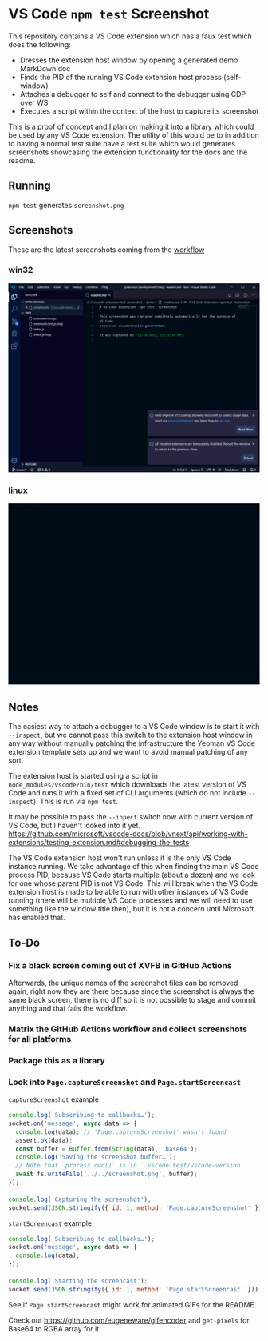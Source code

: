 # VS Code `npm test` Screenshot

This repository contains a VS Code extension which has a faux test which does
the following:

- Dresses the extension host window by opening a generated demo MarkDown doc
- Finds the PID of the running VS Code extension host process (self-window)
- Attaches a debugger to self and connect to the debugger using CDP over WS
- Executes a script within the context of the host to capture its screenshot

This is a proof of concept and I plan on making it into a library which could be
used by any VS Code extension. The utility of this would be to in addition to
having a normal test suite have a test suite which would generates screenshots
showcasing the extension functionality for the docs and the readme.

## Running

`npm test` generates `screenshot.png`

## Screenshots

These are the latest screenshots coming from the
[workflow](.github/workflows/main.yml)

### win32

![](screenshot-win32.png)

### linux

![](screenshot-linux.png)

## Notes

The easiest way to attach a debugger to a VS Code window is to start it with
`--inspect`, but we cannot pass this switch to the extension host window in any
way without manually patching the infrastructure the Yeoman VS Code extension
template sets up and we want to avoid manual patching of any sort.

The extension host is started using a script in `node_modules/vscode/bin/test`
which downloads the latest version of VS Code and runs it with a fixed set of
CLI arguments (which do not include `--inspect`). This is run via `npm test`.

It may be possible to pass the `--inpect` switch now with current version of VS
Code, but I haven't looked into it yet.
https://github.com/microsoft/vscode-docs/blob/vnext/api/working-with-extensions/testing-extension.md#debugging-the-tests

The VS Code extension host won't run unless it is the only VS Code instance
running. We take advantage of this when finding the main VS Code process PID,
because VS Code starts multiple (about a dozen) and we look for one whose parent
PID is not VS Code. This will break when the VS Code extension host is made to
be able to run with other instances of VS Code running (there will be multiple
VS Code processes and we will need to use something like the window title then),
but it is not a concern until Microsoft has enabled that.

## To-Do

### Fix a black screen coming out of XVFB in GitHub Actions

Afterwards, the unique names of the screenshot files can be removed again, right
now they are there because since the screenshot is always the same black screen,
there is no diff so it is not possible to stage and commit anything and that
fails the workflow.

### Matrix the GitHub Actions workflow and collect screenshots for all platforms

### Package this as a library

### Look into `Page.captureScreenshot` and `Page.startScreencast`

`captureScreenshot` example
```javascript
console.log('Subscribing to callbacks…');
socket.on('message', async data => {
  console.log(data); // 'Page.captureScreenshot' wasn't found
  assert.ok(data);
  const buffer = Buffer.from(String(data), 'base64');
  console.log('Saving the screenshot buffer…');
  // Note that `process.cwd()` is in `.vscode-test/vscode-version`
  await fs.writeFile('../../screenshot.png', buffer);
});

console.log('Capturing the screenshot');
socket.send(JSON.stringify({ id: 1, method: 'Page.captureScreenshot' }));
```

`startScreencast` example
```javascript
console.log('Subscribing to callbacks…');
socket.on('message', async data => {
  console.log(data);
});

console.log('Starting the screencast');
socket.send(JSON.stringify({ id: 1, method: 'Page.startScreencast' }));
```

See if `Page.startScreencast` might work for animated GIFs for the README.
        
Check out https://github.com/eugeneware/gifencoder and `get-pixels` for Base64 to RGBA array for it.
